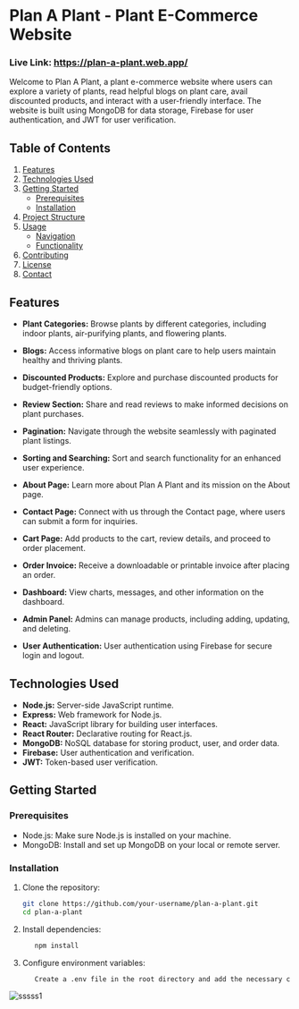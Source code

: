 # Plan A Plant - Plant E-Commerce Website
### Live Link: https://plan-a-plant.web.app/

Welcome to Plan A Plant, a plant e-commerce website where users can explore a variety of plants, read helpful blogs on plant care, avail discounted products, and interact with a user-friendly interface. The website is built using MongoDB for data storage, Firebase for user authentication, and JWT for user verification.

## Table of Contents
1. [Features](#features)
2. [Technologies Used](#technologies-used)
3. [Getting Started](#getting-started)
   - [Prerequisites](#prerequisites)
   - [Installation](#installation)
4. [Project Structure](#project-structure)
5. [Usage](#usage)
   - [Navigation](#navigation)
   - [Functionality](#functionality)
6. [Contributing](#contributing)
7. [License](#license)
8. [Contact](#contact)

## Features

- **Plant Categories:** Browse plants by different categories, including indoor plants, air-purifying plants, and flowering plants.

- **Blogs:** Access informative blogs on plant care to help users maintain healthy and thriving plants.

- **Discounted Products:** Explore and purchase discounted products for budget-friendly options.

- **Review Section:** Share and read reviews to make informed decisions on plant purchases.

- **Pagination:** Navigate through the website seamlessly with paginated plant listings.

- **Sorting and Searching:** Sort and search functionality for an enhanced user experience.

- **About Page:** Learn more about Plan A Plant and its mission on the About page.

- **Contact Page:** Connect with us through the Contact page, where users can submit a form for inquiries.

- **Cart Page:** Add products to the cart, review details, and proceed to order placement.

- **Order Invoice:** Receive a downloadable or printable invoice after placing an order.

- **Dashboard:** View charts, messages, and other information on the dashboard.

- **Admin Panel:** Admins can manage products, including adding, updating, and deleting.

- **User Authentication:** User authentication using Firebase for secure login and logout.

## Technologies Used

- **Node.js:** Server-side JavaScript runtime.
- **Express:** Web framework for Node.js.
- **React:** JavaScript library for building user interfaces.
- **React Router:** Declarative routing for React.js.
- **MongoDB:** NoSQL database for storing product, user, and order data.
- **Firebase:** User authentication and verification.
- **JWT:** Token-based user verification.

## Getting Started

### Prerequisites

- Node.js: Make sure Node.js is installed on your machine.
- MongoDB: Install and set up MongoDB on your local or remote server.

### Installation

1. Clone the repository:

   ```bash
   git clone https://github.com/your-username/plan-a-plant.git
   cd plan-a-plant

2. Install dependencies:

   ```bash
      npm install

3. Configure environment variables:

   ```bash
      Create a .env file in the root directory and add the necessary configuration variables.

![sssss1](https://github.com/alamnahid/plan-a-planet/assets/138557372/cd75449b-5598-4e3a-b3e5-4d3d4c11584d)
